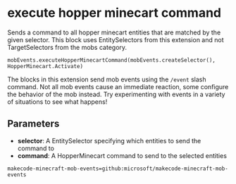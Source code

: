 # execute hopper minecart command

Sends a command to all hopper minecart entities that are matched by the given selector. This
block uses EntitySelectors from this extension and not TargetSelectors from the mobs
category.

```sig
mobEvents.executeHopperMinecartCommand(mobEvents.createSelector(), HopperMinecart.Activate)
```

The blocks in this extension send mob events using the `/event` slash command. Not all mob
events cause an immediate reaction, some configure the behavior of the mob instead. Try
experimenting with events in a variety of situations to see what happens!

## Parameters

* **selector**: A EntitySelector specifying which entities to send the command to
* **command**: A HopperMinecart command to send to the selected entities

```package
makecode-minecraft-mob-events=github:microsoft/makecode-minecraft-mob-events
```
